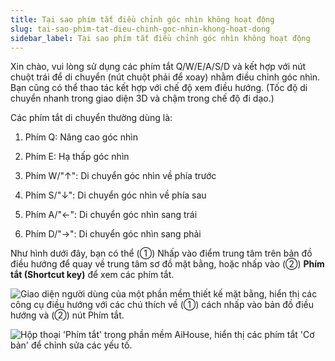 ```yaml
---
title: Tại sao phím tắt điều chỉnh góc nhìn không hoạt động
slug: tai-sao-phim-tat-dieu-chinh-goc-nhin-khong-hoat-dong
sidebar_label: Tại sao phím tắt điều chỉnh góc nhìn không hoạt động
---
```


Xin chào, vui lòng sử dụng các phím tắt Q/W/E/A/S/D và kết hợp với nút chuột trái để di chuyển (nút chuột phải để xoay) nhằm điều chỉnh góc nhìn. Bạn cũng có thể thao tác kết hợp với chế độ xem điều hướng. (Tốc độ di chuyển nhanh trong giao diện 3D và chậm trong chế độ đi dạo.)

Các phím tắt di chuyển thường dùng là:

1. Phím Q: Nâng cao góc nhìn

2. Phím E: Hạ thấp góc nhìn

3. Phím W/"↑": Di chuyển góc nhìn về phía trước

4. Phím S/"↓": Di chuyển góc nhìn về phía sau

5. Phím A/"←": Di chuyển góc nhìn sang trái

6. Phím D/"→": Di chuyển góc nhìn sang phải

Như hình dưới đây, bạn có thể (①) Nhấp vào điểm trung tâm trên bản đồ điều hướng để quay về trung tâm sơ đồ mặt bằng, hoặc nhấp vào (②) **Phím tắt (Shortcut key)** để xem các phím tắt.

![Giao diện người dùng của một phần mềm thiết kế mặt bằng, hiển thị các công cụ điều hướng với các chú thích về (①) cách nhấp vào bản đồ điều hướng và (②) nút Phím tắt.](https://storage.googleapis.com/jegavn_kb/images/45030b6b-3837-40de-99d5-2e9a2c1baf55.png)

![Hộp thoại 'Phím tắt' trong phần mềm AiHouse, hiển thị các phím tắt 'Cơ bản' để chỉnh sửa các yếu tố.](https://storage.googleapis.com/jegavn_kb/images/f942d258-628e-463d-8d23-76432d615eac.png)